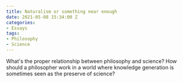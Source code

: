 ```yaml
---
title: Naturalism or something near enough
date: 2021-05-08 15:34:00 Z
categories:
- Essays
tags:
- Philosophy
- Science
---
```


What's the proper relationship between philosophy and science? How should a philosopher work in a world where knowledge generation is sometimes seen as the preserve of science?